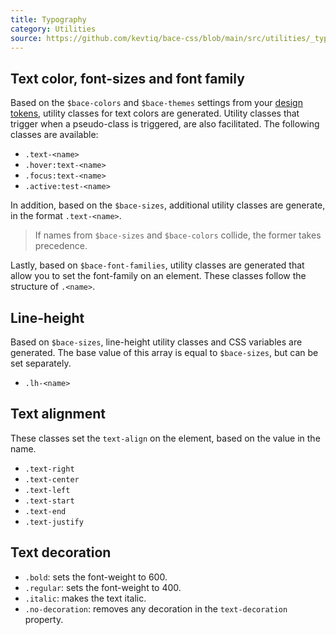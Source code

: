 ```yaml
---
title: Typography
category: Utilities
source: https://github.com/kevtiq/bace-css/blob/main/src/utilities/_typography.scss
---
```


## Text color, font-sizes and font family

Based on the `$bace-colors` and `$bace-themes` settings from your [design tokens](/themes), utility classes for text colors are generated. Utility classes that trigger when a pseudo-class is triggered, are also facilitated. The following classes are available:

- `.text-<name>`
- `.hover:text-<name>`
- `.focus:text-<name>`
- `.active:test-<name>`

In addition, based on the `$bace-sizes`, additional utility classes are generate, in the format `.text-<name>`.

> If names from `$bace-sizes` and `$bace-colors` collide, the former takes precedence.

Lastly, based on `$bace-font-families`, utility classes are generated that allow you to set the font-family on an element. These classes follow the structure of `.<name>`.

## Line-height

Based on `$bace-sizes`, line-height utility classes and CSS variables are generated. The base value of this array is equal to `$bace-sizes`, but can be set separately.

- `.lh-<name>`

## Text alignment

These classes set the `text-align` on the element, based on the value in the name.

- `.text-right`
- `.text-center`
- `.text-left`
- `.text-start`
- `.text-end`
- `.text-justify`

## Text decoration

- `.bold`: sets the font-weight to 600.
- `.regular`: sets the font-weight to 400.
- `.italic`: makes the text italic.
- `.no-decoration`: removes any decoration in the `text-decoration` property.
